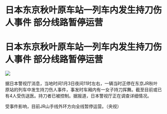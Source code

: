 # 日本东京秋叶原车站一列车内发生持刀伤人事件 部分线路暂停运营

# 日本东京秋叶原车站一列车内发生持刀伤人事件 部分线路暂停运营

![](https://inews.gtimg.com/om_bt/OMwDD9MaDDsLZraolEM_BYcQQ6SjbJnD9lVTgYag5Vt2gAA/1000)

据日本警视厅消息，当地时间1月3日夜间11时左右，一辆当时正停在东京JR秋叶原站的列车中发生持刀伤人事件，事发时车厢内有一女子持刀挥舞。截至目前或已有4人受伤送医。持刀者已被控制。据报道，日本警视厅正在调查详细情况。

受事件影响，目前JR山手线外环方向全线暂停运营。（央视）

